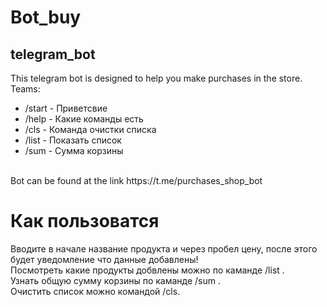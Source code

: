 # Bot_buy
## telegram_bot
This telegram bot is designed to help you make purchases in the store.<br>
Teams:
- /start - Приветсвие
- /help - Какие команды есть
- /cls - Команда очистки списка
- /list -  Показать список
- /sum - Сумма корзины
<br>
Bot can be found at the link
https://t.me/purchases_shop_bot <br>

# Как пользоватся

Вводите в начале название продукта и через пробел цену, после этого будет уведомление что данные добавлены! <br>
Посмотреть какие продукты добвлены можно по каманде /list . <br>
Узнать общую сумму корзины по каманде /sum .<br>
Очистить список можно командой /cls.
